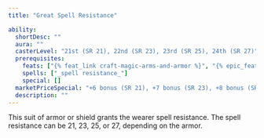 ```yaml
---
title: "Great Spell Resistance"

ability:
  shortDesc: ""
  aura: ""
  casterLevel: "21st (SR 21), 22nd (SR 23), 23rd (SR 25), 24th (SR 27)"
  prerequisites:
    feats: ["{% feat_link craft-magic-arms-and-armor %}", "{% epic_feat_link craft-epic-magic-arms-and-armor %}"]
    spells: ["_spell resistance_"]
    special: []
  marketPriceSpecial: "+6 bonus (SR 21), +7 bonus (SR 23), +8 bonus (SR 25), +9 bonus (SR 27)"
  description: ""
---
```

This suit of armor or shield grants the wearer spell resistance. The spell resistance can be 21, 23, 25, or 27, depending on the armor.


